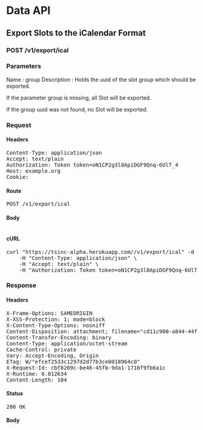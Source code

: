 # Data API

## Export Slots to the iCalendar Format

### POST /v1/export/ical

### Parameters

Name : group
Description : Holds the uuid of the slot group which should be exported.

If the parameter group is missing, all Slot will be exported.

If the group uuid was not found, no Slot will be exported.

### Request

#### Headers

<pre>Content-Type: application/json
Accept: text/plain
Authorization: Token token=oN1CP2g3l8ApiDGF9Qnq-6UlT_4
Host: example.org
Cookie: </pre>

#### Route

<pre>POST /v1/export/ical</pre>

#### Body
```javascript

```


#### cURL

<pre class="request">curl &quot;https://tsinc-alpha.herokuapp.com//v1/export/ical&quot; -d &#39;{&quot;group&quot;:&quot;cd11c900-a844-44f8-a7bd-d486b003f8ec&quot;}&#39; -X POST \
	-H &quot;Content-Type: application/json&quot; \
	-H &quot;Accept: text/plain&quot; \
	-H &quot;Authorization: Token token=oN1CP2g3l8ApiDGF9Qnq-6UlT_4&quot;</pre>

### Response

#### Headers

<pre>X-Frame-Options: SAMEORIGIN
X-XSS-Protection: 1; mode=block
X-Content-Type-Options: nosniff
Content-Disposition: attachment; filename=&quot;cd11c900-a844-44f8-a7bd-d486b003f8ec.ical&quot;
Content-Transfer-Encoding: binary
Content-Type: application/octet-stream
Cache-Control: private
Vary: Accept-Encoding, Origin
ETag: W/&quot;efcef2533c1297d2d77b3ce0018964c0&quot;
X-Request-Id: cbf8269c-be46-45fb-9da1-1716f9fb6a1c
X-Runtime: 0.012634
Content-Length: 104</pre>

#### Status

<pre>200 OK</pre>

#### Body

```javascript

```
